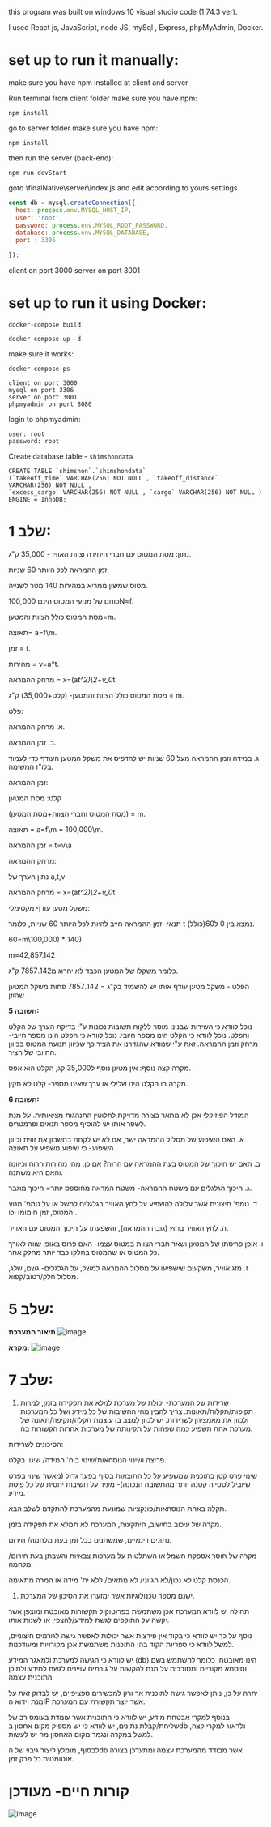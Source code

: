 this program was built on windows 10 visual studio code (1.74.3 ver).

I used React js, JavaScript, node JS, mySql , Express, phpMyAdmin, Docker.

# set up to run it manually: 

make sure you have npm installed at client and server

Run terminal from client folder
make sure you have npm:
```
npm install
```

go to server folder
make sure you have npm:
```
npm install
```

then run the server (back-end):
```
npm run devStart
```
goto \finalNative\server\index.js and edit acoording to yours settings
```js
const db = mysql.createConnection({
  host: process.env.MYSQL_HOST_IP,
  user: 'root',
  password: process.env.MYSQL_ROOT_PASSWORD,
  database: process.env.MYSQL_DATABASE,
  port : 3306

});
```

client on port 3000
server on port 3001

# set up to run it using Docker: 
```
docker-compose build
```
```
docker-compose up -d
```
make sure it works:
```
docker-compose ps
```
```
client on port 3000
mysql on port 3306
server on port 3001
phpmyadmin on port 8080
```

login to phpmyadmin:
```
user: root
password: root
```
Create database table - `shimshondata`
```
CREATE TABLE `shimshon`.`shimshondata`
(`takeoff_time` VARCHAR(256) NOT NULL , `takeoff_distance` VARCHAR(256) NOT NULL ,
`excess_cargo` VARCHAR(256) NOT NULL , `cargo` VARCHAR(256) NOT NULL ) ENGINE = InnoDB;
```

# **שלב 1:**



נתון: מסת המטוס עם חברי היחידה וצוות האוויר- 35,000 ק"ג.

זמן ההמראה לכל היותר 60 שניות.

מטוס שמשון ממריא במהירות 140 מטר לשנייה.

כוחם של מנועי המטוס הינם 100,000N=f.

מסת המטוס כולל הצוות והמטען=m.

תאוצה= a=f\m.

זמן = t.

מהירות = v=a\*t.

מרחק ההמראה = x=(a*t^2)\2+v_0*t. 

מסת המטוס כולל הצוות והמטען- (קלט+35,000) ק"ג = m.

פלט:

א. מרחק ההמראה.

ב. זמן ההמראה.

ג. במידה וזמן ההמראה מעל 60 שניות יש להדפיס את משקל המטען העודף כדי לעמוד בלו"ז המשימה.

זמן ההמראה:

קלט: מסת המטען

(מסת המטוס וחברי הצוות+מסת המטען) = m.

תאוצה = a=f\m = 100,000\m.

זמן ההמראה = t=v\a

מרחק ההמראה:

נתון הערך של a,t,v

מרחק ההמראה = x=(a*t^2)\2+v_0*t. 

משקל מטען עודף מקסימלי:

תנאי- זמן ההמראה חייב להיות לכל היותר 60 שניות, כלומר t נמצא בין 0 ל60(כולל).

60=m\100,000) \* 140)

m=42,857.142

כלומר משקלו של המטען הכבד לא יחרוג מ7857.142 ק"ג.

הפלט - משקל מטען עודף אותו יש להשמיד בק"ג = 7857.142 פחות משקל המטען שהוזן

**תשובה 5:**  

נוכל לוודא כי השירות שבנינו מוסר ללקוח תשובות נכונות ע"י בדיקת הערך של הקלט והפלט. נוכל לוודא כי הקלט הינו מספר חיובי. נוכל לוודא כי הפלט הינו מספר חיובי- מרחק וזמן ההמראה. זאת ע"י שנוודא שהגדרנו את הציר כך שכיוון תנועת המטוס בכיוון החיובי של הציר.

מקרה קצה נוסף: אין מטען נוסף ל35,000 קג, הקלט הוא אפס.

מקרה בו הקלט הינו שלילי או ערך שאינו מספר- קלט לא תקין.

**תשובה 6:**  

המודל הפיזיקלי אכן לא מתאר בצורה מדויקת לחלוטין התנהגות מציאותית. על מנת לשפר אותו יש להוסיף מספר תנאים ופרמטרים.

א. האם השיפוע של מסלול ההמראה ישר, אם לא יש לקחת בחשבון את זווית וכיוון השיפוע- כי שיפוע משפיע על תאוצה.

ב. האם יש חיכוך של המטוס בעת ההמראה עם הרוח? אם כן, מהי מהירות הרוח וכיוונה והאם היא משתנה.

ג. חיכוך הגלגלים עם משטח ההמראה- משטח המראה מחוספס יותר= חיכוך מוגבר.

ד. טמפ' חיצונית אשר עלולה להשפיע על לחץ האוויר בגלגלים למשל או על טמפ' מנוע המטוס, זמן חימומו וכו'.

ה. לחץ האוויר בחוץ (גובה ההמראה), והשפעתו על חיכוך המטוס עם האוויר.

ו. אופן פריסתו של המטען ושאר חברי הצוות במטוס עצמו- האם פרוס באופן שווה לאורך כל המטוס או שהמטוס בחלקו כבד יותר מחלק אחר.

ז. מזג אוויר, משקעים שישפיעו על מסלול ההמראה למשל, על הגלגלים- גשם, שלג, מסלול חלק/רטוב/קפוא.

# **שלב 5:**



**תיאור המערכת**
![image](https://user-images.githubusercontent.com/67608539/214327706-db67231b-daf8-445b-8764-f299f7a28438.png)

**מקרא:**
![image](https://user-images.githubusercontent.com/67608539/214327745-d3096a34-eab4-41c5-919b-c89521d4a378.png)



# **שלב 7:**



1. שרידות של המערכת- יכולת של מערכת למלא את תפקידה בזמן, למרות תקיפות/תקלות/תאונות. צריך להבין מהי החשיבות של כל מידע ושל כל המערכות ולכוון את מאמציהן לשרידות. יש לכוון למצב בו עוצמת תקלה/תקיפה/תאונה של מערכת אחת תשפיע כמה שפחות על תקינותה של מערכות אחרות הקשורות בה.

הסיכונים לשרידות:

פריצה ושינוי הנוסחאות/שינוי ביח' המידה/ שינוי בקלט.

שינוי פרט קטן בתוכנית שמשפיע על כל התוצאות בסוף בפער גדול (מאשר שינוי בפרט שיוביל לסטייה קטנה יותר מהתשובה הנכונה)- מעיד על חשיבות יחסית של כל פיסת מידע.

תקלה באחת הנוסחאות/פונקציות שמונעת מהמערכת להתקדם לשלב הבא.

מקרה של עיכוב בחישוב, היתקעות, המערכת לא תמלא את תפקידה בזמן.

נתונים דינמיים, שמשתנים בכל זמן בעת מלחמה/ חירום.

מקרה של חוסר אספקת חשמל או השתלטות על מערכות צבאיות והשבתן בעת חירום/ מלחמה.

הכנסת קלט לא נכון/לא הגיוני/ לא מתאים/ ללא יח' מידה או המרה מתאימה.

1. ישנם מספר טכנולוגיות אשר ימזערו את הסיכון של המערכת.

תחילה יש לוודא המערכת אכן משתמשת בפרוטוקול תקשורות מאובטח ומוצפן אשר יקשה על התוקפים לגשת למידע/להצפין או לשנות אותו.

נוסף על כך יש לוודא כי בקוד אין פירצות אשר יכולות לאפשר גישה לגורמים חיצוניים, למשל לוודא כי ספריות הקוד בהן התוכנית משתמשת אכן מקורויות ומעודכנות.

יש לוודא כי הגישה למערכת ולמאגר המידע (db) הינו מאובטח, כלומר להשתמש בשם וסיסמא מקוריים ומסובכים על מנת להקשות על גורמים עויינים לגשת למידע ולתוכן התוכנית עצמה.

יתרה על כן, ניתן לאפשר גישה לתוכנית אך ורק למכשירים ספציפיים, יש לבדוק זאת על מנת וידוא הIP אשר יוצר תקשורת עם המערכת.

בנוסף למקרי אבטחת מידע, יש לוודא כי התוכנית אשר עומדת בעומס רב של שליחת/קבלת נתונים, יש לוודא כי יש מספיק מקום אחסון בdb ולדאוג למקרי קצה, למשל במקרה ונגמר מקום האחסון מה יש לעשות.

לבסוף, מומלץ ליצור גיבוי של הdb אשר מבודד מהמערכת עצמה ומתעדכן בצורה אוטומטית כל פרק זמן.


# **קורות חיים- מעודכן**
![image](https://user-images.githubusercontent.com/67608539/214899234-a297d66c-1052-41b8-9747-401bd6b56957.png)

